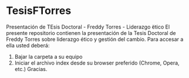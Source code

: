 # TesisFTorres
Presentación de TEsis Doctoral - Freddy Torres - Liderazgo ëtico
El presente repositorio contienen la presentación de la Tesis Doctoral de Freddy Torres sobre liderazgo ético y gestión del cambio.
Para accesar a ella usted deberá:
1. Bajar la carpeta a su equipo
2. Iniciar el archivo index desde su browser preferido (Chrome, Opera, etc.)
Gracias. 
